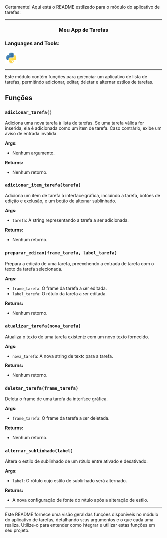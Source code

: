 
Certamente! Aqui está o README estilizado para o módulo do aplicativo de tarefas:

---

<p align="center">
  <h3 align="center">Meu App de Tarefas</h3>
</p>

<p align="left">
  <h3 align="left">Languages and Tools:</h3>
  <p align="left">
    <a href="https://www.python.org" target="_blank" rel="noreferrer">
      <img src="https://raw.githubusercontent.com/devicons/devicon/master/icons/python/python-original.svg" alt="python" width="40" height="40"/>
    </a>
  </p>
</p>

---

Este módulo contém funções para gerenciar um aplicativo de lista de tarefas, permitindo adicionar, editar, deletar e alternar estilos de tarefas.

## Funções

### `adicionar_tarefa()`

Adiciona uma nova tarefa à lista de tarefas. Se uma tarefa válida for inserida, ela é adicionada como um item de tarefa. Caso contrário, exibe um aviso de entrada inválida.

**Args:**
- Nenhum argumento.

**Returns:**
- Nenhum retorno.

### `adicionar_item_tarefa(tarefa)`

Adiciona um item de tarefa à interface gráfica, incluindo a tarefa, botões de edição e exclusão, e um botão de alternar sublinhado.

**Args:**
- `tarefa`: A string representando a tarefa a ser adicionada.

**Returns:**
- Nenhum retorno.

### `preparar_edicao(frame_tarefa, label_tarefa)`

Prepara a edição de uma tarefa, preenchendo a entrada de tarefa com o texto da tarefa selecionada.

**Args:**
- `frame_tarefa`: O frame da tarefa a ser editada.
- `label_tarefa`: O rótulo da tarefa a ser editada.

**Returns:**
- Nenhum retorno.

### `atualizar_tarefa(nova_tarefa)`

Atualiza o texto de uma tarefa existente com um novo texto fornecido.

**Args:**
- `nova_tarefa`: A nova string de texto para a tarefa.

**Returns:**
- Nenhum retorno.

### `deletar_tarefa(frame_tarefa)`

Deleta o frame de uma tarefa da interface gráfica.

**Args:**
- `frame_tarefa`: O frame da tarefa a ser deletada.

**Returns:**
- Nenhum retorno.

### `alternar_sublinhado(label)`

Altera o estilo de sublinhado de um rótulo entre ativado e desativado.

**Args:**
- `label`: O rótulo cujo estilo de sublinhado será alternado.

**Returns:**
- A nova configuração de fonte do rótulo após a alteração de estilo.

---

Este README fornece uma visão geral das funções disponíveis no módulo do aplicativo de tarefas, detalhando seus argumentos e o que cada uma realiza. Utilize-o para entender como integrar e utilizar estas funções em seu projeto.
